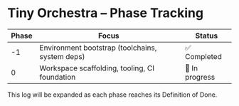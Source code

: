 # Tiny Orchestra – Phase Tracking

| Phase | Focus | Status |
| ----- | ----- | ------ |
| -1 | Environment bootstrap (toolchains, system deps) | ✅ Completed |
| 0 | Workspace scaffolding, tooling, CI foundation | 🚧 In progress |

This log will be expanded as each phase reaches its Definition of Done.
